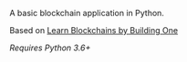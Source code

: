 A basic blockchain application in Python.

Based on [Learn Blockchains by Building One](https://hackernoon.com/learn-blockchains-by-building-one-117428612f46)

_Requires Python 3.6+_
